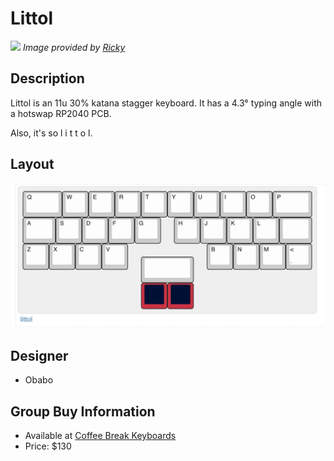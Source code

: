 # Littol

![](./Images/littol_cover.png)
*Image provided by [Ricky](https://www.instagram.com/enemyofshrimp)*


## Description
Littol is an 11u 30% katana stagger keyboard. It has a 4.3° typing angle with a hotswap RP2040 PCB.

Also, it's so l i t t o l.

## Layout
![](./Images/littol_layout.jpg)

## Designer
- Obabo

## Group Buy Information
- Available at [Coffee Break Keyboards](https://www.cbkbd.com/product/littol)
- Price: $130
